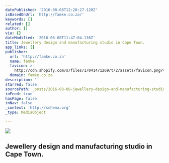 ```yaml
---
datePublished: '2016-08-08T12:20:27.120Z'
isBasedOnUrl: 'http://famke.co.za/'
keywords: []
related: []
author: []
via: {}
dateModified: '2016-08-08T11:47:04.136Z'
title: Jewellery design and manufacturing studio in Cape Town.
app_links: []
publisher:
  url: 'http://famke.co.za'
  name: famke
  favicon: >-
    http://cdn.shopify.com/s/files/1/0414/1269/t/2/assets/favicon.png?4424961289187978810
  domain: famke.co.za
description: ''
starred: false
sourcePath: _posts/2016-08-08-jewellery-design-and-manufacturing-studio-in-cape-town.md
inFeed: true
hasPage: false
inNav: false
_context: 'http://schema.org'
_type: MediaObject

---
```

<article style=""><img src="https://imgflo.herokuapp.com/graph/vahj1ThiexotieMo/f60b55f43af1304aeca8b4e3e20e7cb3/noop.png?input=http%3A%2F%2Fcdn.shopify.com%2Fs%2Ffiles%2F1%2F0414%2F1269%2Ft%2F2%2Fassets%2Flogo.png%3F4424961289187978810" /><h1>Jewellery design and manufacturing studio in Cape Town.</h1></article>